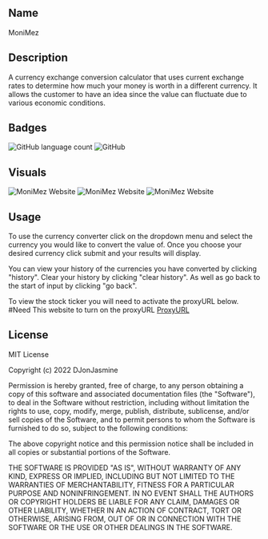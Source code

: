 ## Name

MoniMez
## Description

A currency exchange conversion calculator that uses current exchange rates to determine how much your money is worth in a different currency. It allows the customer to have an idea since the value can fluctuate due to various economic conditions.

## Badges

<img alt="GitHub language count" src="https://img.shields.io/github/languages/count/DJonJasmine/Generate-A-Unique-Password">

<img alt="GitHub" src="https://img.shields.io/github/license/DJonJasmine/Generate-A-Unique-Password">

## Visuals

![MoniMez Website](https://github.com/ColtonWilson/MoniMez/blob/main/assets/Screenshot%202022-12-11%20180911.png)
![MoniMez Website](https://github.com/ColtonWilson/MoniMez/blob/main/assets/Screenshot%202022-12-11%20181032.png)
![MoniMez Website](https://github.com/ColtonWilson/MoniMez/blob/main/assets/Screenshot%202022-12-11%20181043.png)

## Usage

To use the currency converter click on the dropdown menu and select the currency you would like to convert the value of. Once you choose your desired currency click submit and your results will display.

You can view your history of the currencies you have converted by clicking "history". Clear your history by clicking "clear history". As well as go back to the start of input by clicking "go back".

To view the stock ticker you will need to activate the proxyURL below.
#Need This
website to turn on the proxyURL <a href="https://cors-anywhere.herokuapp.com/corsdemo">ProxyURL</a>
## License

MIT License

Copyright (c) 2022 DJonJasmine

Permission is hereby granted, free of charge, to any person obtaining a copy
of this software and associated documentation files (the "Software"), to deal
in the Software without restriction, including without limitation the rights
to use, copy, modify, merge, publish, distribute, sublicense, and/or sell
copies of the Software, and to permit persons to whom the Software is
furnished to do so, subject to the following conditions:

The above copyright notice and this permission notice shall be included in all
copies or substantial portions of the Software.

THE SOFTWARE IS PROVIDED "AS IS", WITHOUT WARRANTY OF ANY KIND, EXPRESS OR
IMPLIED, INCLUDING BUT NOT LIMITED TO THE WARRANTIES OF MERCHANTABILITY,
FITNESS FOR A PARTICULAR PURPOSE AND NONINFRINGEMENT. IN NO EVENT SHALL THE
AUTHORS OR COPYRIGHT HOLDERS BE LIABLE FOR ANY CLAIM, DAMAGES OR OTHER
LIABILITY, WHETHER IN AN ACTION OF CONTRACT, TORT OR OTHERWISE, ARISING FROM,
OUT OF OR IN CONNECTION WITH THE SOFTWARE OR THE USE OR OTHER DEALINGS IN THE
SOFTWARE.
